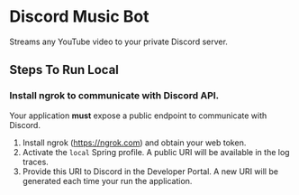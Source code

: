 # Discord Music Bot
Streams any YouTube video to your private Discord server.

## Steps To Run Local

### Install ngrok to communicate with Discord API.
Your application **must** expose a public endpoint to communicate with Discord.
   1. Install ngrok (https://ngrok.com) and obtain your web token.
   2. Activate the `local` Spring profile. A public URI will be available in the log traces.
   3. Provide this URI to Discord in the Developer Portal. A new URI will be generated each time your run the application.
